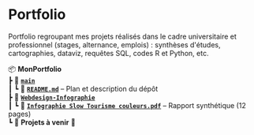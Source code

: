 # Portfolio
Portfolio regroupant mes projets réalisés dans le cadre universitaire et professionnel (stages, alternance, emplois) : synthèses d'études, cartographies, dataviz, requêtes SQL, codes R et Python, etc.


📦 **MonPortfolio**  
 ┣ 📂 **[`main`](https://github.com/marieexb/Portfolio/tree/main)**  
 ┃ ┗ 📄 **[`README.md`](https://github.com/ton-profil/ton-depot/blob/main/README.md)** – Plan et description du dépôt  
 ┣ 📂 **[`Webdesign-Infographie`](https://github.com/ton-profil/ton-depot/tree/Webdesign-Infographie)**  
 ┃ ┗ 📄 **[`Infographie Slow Tourisme couleurs.pdf`](https://github.com/ton-profil/ton-depot/blob/Webdesign-Infographie/Infographie%20Slow%20Tourisme%20couleurs.pdf)** – Rapport synthétique (12 pages)  
 ┗ 📄 **Projets à venir** 🚀  
